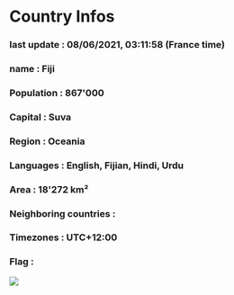 # Country  Infos
### last update : 08/06/2021, 03:11:58 (France time)

### name : Fiji
### Population : 867'000
### Capital : Suva
### Region : Oceania
### Languages : English, Fijian, Hindi, Urdu
### Area : 18'272 km²
### Neighboring countries : 
### Timezones : UTC+12:00

### Flag :
![](https://restcountries.eu/data/fji.svg)